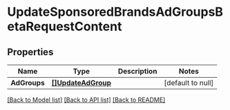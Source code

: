 # UpdateSponsoredBrandsAdGroupsBetaRequestContent

## Properties
Name | Type | Description | Notes
------------ | ------------- | ------------- | -------------
**AdGroups** | [**[]UpdateAdGroup**](UpdateAdGroup.md) |  | [default to null]

[[Back to Model list]](../README.md#documentation-for-models) [[Back to API list]](../README.md#documentation-for-api-endpoints) [[Back to README]](../README.md)

